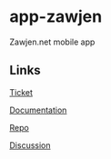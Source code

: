 # app-zawjen
Zawjen.net mobile app

## Links
[Ticket](https://github.com/zawjen/app-zawjen/issues/1)

[Documentation](https://github.com/zawjen/organization/blob/main/requirements/zawjen-mobile/search/welcome.md)

[Repo](https://github.com/zawjen/app-zawjen)

[Discussion](https://github.com/orgs/zawjen/discussions/5)